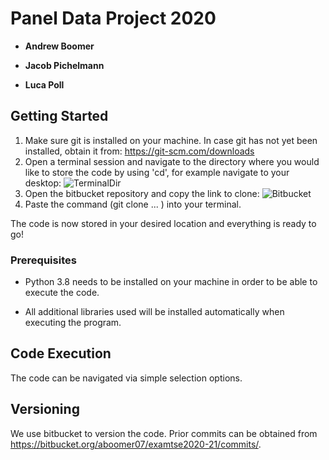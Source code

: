 # Panel Data Project 2020

* **Andrew Boomer**

* **Jacob Pichelmann**

* **Luca Poll**


## Getting Started

1. Make sure git is installed on your machine. In case git has not yet been installed, 
obtain it from: https://git-scm.com/downloads
2. Open a terminal session and navigate to the directory where you would like to store the code by using 'cd', for example navigate to
your desktop:
![TerminalDir](terminal_dir_example.png)
3. Open the bitbucket repository and copy the link to clone:
![Bitbucket](git_clone.png)
4. Paste the command (git clone ... ) into your terminal. 

The code is now stored in your desired location and everything is ready to go!


### Prerequisites

* Python 3.8 needs to be installed on your machine in order to be able to execute the code.

* All additional libraries used will be installed automatically when executing the program.

## Code Execution

The code can be navigated via simple selection options.

## Versioning

We use bitbucket to version the code. Prior commits can be obtained from 
https://bitbucket.org/aboomer07/examtse2020-21/commits/.

